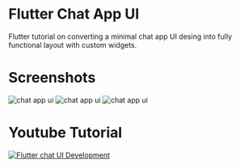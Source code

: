 # Flutter Chat App UI 

Flutter tutorial on converting a minimal chat app UI desing into fully functional layout with custom widgets.


# Screenshots

![chat app ui](https://i.ibb.co/BsdN7k6/Chat-App.png)
![chat app ui](https://i.ibb.co/B43S32W/Messages.png)
![chat app ui](https://i.ibb.co/wMzC7Vx/Message-Details.png)

# Youtube Tutorial

[![Flutter chat UI Development](http://img.youtube.com/vi/Oj11JaFUeUM/0.jpg)](http://www.youtube.com/watch?v=Oj11JaFUeUM "Flutter Chat UI Development")

